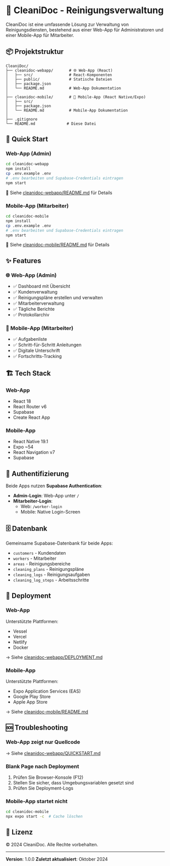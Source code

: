 # 🧹 CleaniDoc - Reinigungsverwaltung

CleaniDoc ist eine umfassende Lösung zur Verwaltung von Reinigungsdiensten, bestehend aus einer Web-App für Administratoren und einer Mobile-App für Mitarbeiter.

## 📦 Projektstruktur

```
CleaniDoc/
├── cleanidoc-webapp/       # 🌐 Web-App (React)
│   ├── src/                # React-Komponenten
│   ├── public/             # Statische Dateien
│   ├── package.json
│   └── README.md           # Web-App Dokumentation
│
├── cleanidoc-mobile/       # 📱 Mobile-App (React Native/Expo)
│   ├── src/
│   ├── package.json
│   └── README.md           # Mobile-App Dokumentation
│
├── .gitignore
└── README.md              # Diese Datei
```

## 🚀 Quick Start

### Web-App (Admin)

```bash
cd cleanidoc-webapp
npm install
cp .env.example .env
# .env bearbeiten und Supabase-Credentials eintragen
npm start
```

📖 Siehe [cleanidoc-webapp/README.md](./cleanidoc-webapp/README.md) für Details

### Mobile-App (Mitarbeiter)

```bash
cd cleanidoc-mobile
npm install
cp .env.example .env
# .env bearbeiten und Supabase-Credentials eintragen
npm start
```

📖 Siehe [cleanidoc-mobile/README.md](./cleanidoc-mobile/README.md) für Details

## ✨ Features

### 🌐 Web-App (Admin)
- ✅ Dashboard mit Übersicht
- ✅ Kundenverwaltung
- ✅ Reinigungspläne erstellen und verwalten
- ✅ Mitarbeiterverwaltung
- ✅ Tägliche Berichte
- ✅ Protokollarchiv

### 📱 Mobile-App (Mitarbeiter)
- ✅ Aufgabenliste
- ✅ Schritt-für-Schritt Anleitungen
- ✅ Digitale Unterschrift
- ✅ Fortschritts-Tracking

## 🏗️ Tech Stack

### Web-App
- React 18
- React Router v6
- Supabase
- Create React App

### Mobile-App
- React Native 19.1
- Expo ~54
- React Navigation v7
- Supabase

## 🔐 Authentifizierung

Beide Apps nutzen **Supabase Authentication**:

- **Admin-Login**: Web-App unter `/`
- **Mitarbeiter-Login**:
  - Web: `/worker-login`
  - Mobile: Native Login-Screen

## 🗄️ Datenbank

Gemeinsame Supabase-Datenbank für beide Apps:

- `customers` - Kundendaten
- `workers` - Mitarbeiter
- `areas` - Reinigungsbereiche
- `cleaning_plans` - Reinigungspläne
- `cleaning_logs` - Reinigungsaufgaben
- `cleaning_log_steps` - Arbeitsschritte

## 🚀 Deployment

### Web-App
Unterstützte Plattformen:
- Vessel
- Vercel
- Netlify
- Docker

→ Siehe [cleanidoc-webapp/DEPLOYMENT.md](./cleanidoc-webapp/DEPLOYMENT.md)

### Mobile-App
Unterstützte Plattformen:
- Expo Application Services (EAS)
- Google Play Store
- Apple App Store

→ Siehe [cleanidoc-mobile/README.md](./cleanidoc-mobile/README.md)

## 🆘 Troubleshooting

### Web-App zeigt nur Quellcode
→ Siehe [cleanidoc-webapp/QUICKSTART.md](./cleanidoc-webapp/QUICKSTART.md)

### Blank Page nach Deployment
1. Prüfen Sie Browser-Konsole (F12)
2. Stellen Sie sicher, dass Umgebungsvariablen gesetzt sind
3. Prüfen Sie Deployment-Logs

### Mobile-App startet nicht
```bash
cd cleanidoc-mobile
npx expo start -c  # Cache löschen
```

## 📄 Lizenz

© 2024 CleaniDoc. Alle Rechte vorbehalten.

---

**Version**: 1.0.0
**Zuletzt aktualisiert**: Oktober 2024
